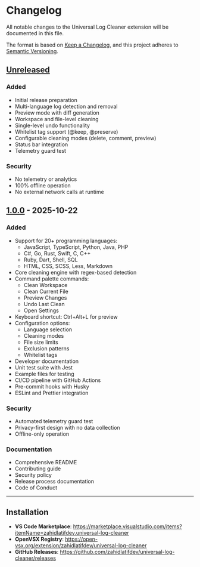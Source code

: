 # Changelog

All notable changes to the Universal Log Cleaner extension will be documented in this file.

The format is based on [Keep a Changelog](https://keepachangelog.com/en/1.0.0/),
and this project adheres to [Semantic Versioning](https://semver.org/spec/v2.0.0.html).

## [Unreleased]

### Added

- Initial release preparation
- Multi-language log detection and removal
- Preview mode with diff generation
- Workspace and file-level cleaning
- Single-level undo functionality
- Whitelist tag support (@keep, @preserve)
- Configurable cleaning modes (delete, comment, preview)
- Status bar integration
- Telemetry guard test

### Security

- No telemetry or analytics
- 100% offline operation
- No external network calls at runtime

## [1.0.0] - 2025-10-22

### Added

- Support for 20+ programming languages:
  - JavaScript, TypeScript, Python, Java, PHP
  - C#, Go, Rust, Swift, C, C++
  - Ruby, Dart, Shell, SQL
  - HTML, CSS, SCSS, Less, Markdown
- Core cleaning engine with regex-based detection
- Command palette commands:
  - Clean Workspace
  - Clean Current File
  - Preview Changes
  - Undo Last Clean
  - Open Settings
- Keyboard shortcut: Ctrl+Alt+L for preview
- Configuration options:
  - Language selection
  - Cleaning modes
  - File size limits
  - Exclusion patterns
  - Whitelist tags
- Developer documentation
- Unit test suite with Jest
- Example files for testing
- CI/CD pipeline with GitHub Actions
- Pre-commit hooks with Husky
- ESLint and Prettier integration

### Security

- Automated telemetry guard test
- Privacy-first design with no data collection
- Offline-only operation

### Documentation

- Comprehensive README
- Contributing guide
- Security policy
- Release process documentation
- Code of Conduct

---

## Installation

- **VS Code Marketplace**: https://marketplace.visualstudio.com/items?itemName=zahidlatifdev.universal-log-cleaner
- **OpenVSX Registry**: https://open-vsx.org/extension/zahidlatifdev/universal-log-cleaner
- **GitHub Releases**: https://github.com/zahidlatifdev/universal-log-cleaner/releases

[Unreleased]: https://github.com/zahidlatifdev/universal-log-cleaner/compare/v1.0.0...HEAD
[1.0.0]: https://github.com/zahidlatifdev/universal-log-cleaner/releases/tag/v1.0.0

